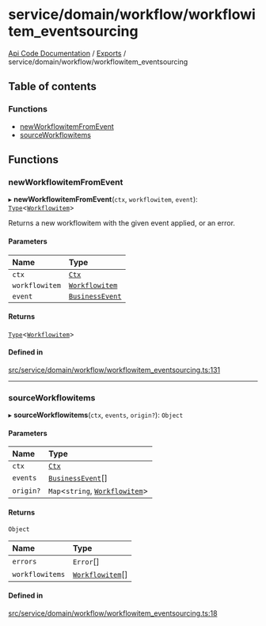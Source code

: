 # service/domain/workflow/workflowitem\_eventsourcing
 
[Api Code Documentation](../README.md) / [Exports](../modules.md) / service/domain/workflow/workflowitem\_eventsourcing

## Table of contents

### Functions

- [newWorkflowitemFromEvent](service_domain_workflow_workflowitem_eventsourcing.md#newworkflowitemfromevent)
- [sourceWorkflowitems](service_domain_workflow_workflowitem_eventsourcing.md#sourceworkflowitems)

## Functions

### newWorkflowitemFromEvent

▸ **newWorkflowitemFromEvent**(`ctx`, `workflowitem`, `event`): [`Type`](result.md#type)<[`Workflowitem`](../interfaces/service_domain_workflow_workflowitem.Workflowitem.md)\>

Returns a new workflowitem with the given event applied, or an error.

#### Parameters

| Name | Type |
| :------ | :------ |
| `ctx` | [`Ctx`](../interfaces/lib_ctx.Ctx.md) |
| `workflowitem` | [`Workflowitem`](../interfaces/service_domain_workflow_workflowitem.Workflowitem.md) |
| `event` | [`BusinessEvent`](service_domain_business_event.md#businessevent) |

#### Returns

[`Type`](result.md#type)<[`Workflowitem`](../interfaces/service_domain_workflow_workflowitem.Workflowitem.md)\>

#### Defined in

[src/service/domain/workflow/workflowitem_eventsourcing.ts:131](https://github.com/openkfw/TruBudget/blob/aca360d/api/src/service/domain/workflow/workflowitem_eventsourcing.ts#L131)

___

### sourceWorkflowitems

▸ **sourceWorkflowitems**(`ctx`, `events`, `origin?`): `Object`

#### Parameters

| Name | Type |
| :------ | :------ |
| `ctx` | [`Ctx`](../interfaces/lib_ctx.Ctx.md) |
| `events` | [`BusinessEvent`](service_domain_business_event.md#businessevent)[] |
| `origin?` | `Map`<`string`, [`Workflowitem`](../interfaces/service_domain_workflow_workflowitem.Workflowitem.md)\> |

#### Returns

`Object`

| Name | Type |
| :------ | :------ |
| `errors` | `Error`[] |
| `workflowitems` | [`Workflowitem`](../interfaces/service_domain_workflow_workflowitem.Workflowitem.md)[] |

#### Defined in

[src/service/domain/workflow/workflowitem_eventsourcing.ts:18](https://github.com/openkfw/TruBudget/blob/aca360d/api/src/service/domain/workflow/workflowitem_eventsourcing.ts#L18)
